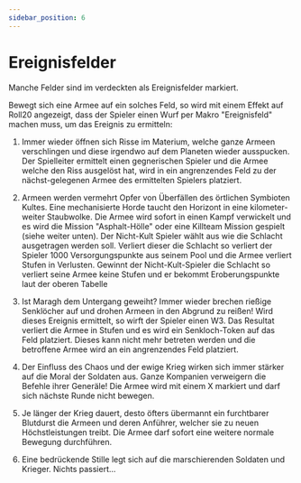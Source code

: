```yaml
---
sidebar_position: 6
---
```


# Ereignisfelder 

Manche Felder sind im verdeckten als Ereignisfelder markiert. 

Bewegt sich eine Armee auf ein solches Feld, so wird mit einem Effekt auf Roll20 angezeigt, dass der Spieler einen Wurf per Makro "Ereignisfeld" machen muss, um das Ereignis zu ermitteln:

1. Immer wieder öffnen sich Risse im Materium, welche ganze Armeen verschlingen und diese irgendwo auf dem Planeten wieder ausspucken. Der Spielleiter ermittelt einen gegnerischen Spieler und die Armee welche den Riss ausgelöst hat, wird in ein angrenzendes Feld zu der nächst-gelegenen Armee des ermittelten Spielers platziert.

2. Armeen werden vermehrt Opfer von Überfällen des örtlichen Symbioten Kultes. Eine mechanisierte Horde taucht den Horizont in eine kilometer-weiter Staubwolke. Die Armee wird sofort in einen Kampf verwickelt und es wird die Mission "Asphalt-Hölle" oder eine Killteam Mission gespielt (siehe weiter unten). Der Nicht-Kult Spieler wählt aus wie die Schlacht ausgetragen werden soll. Verliert dieser die Schlacht so verliert der Spieler 1000 Versorgungspunkte aus seinem Pool und die Armee verliert Stufen in Verlusten. Gewinnt der Nicht-Kult-Spieler die Schlacht so verliert seine Armee keine Stufen und er bekommt Eroberungspunkte laut der oberen Tabelle

3. Ist Maragh dem Untergang geweiht? Immer wieder brechen rießige Senklöcher auf und drohen Armeen in den Abgrund zu reißen! Wird dieses Ereignis ermittelt, so wirft der Spieler einen W3. Das Resultat verliert die Armee in Stufen und es wird ein Senkloch-Token auf das Feld platziert. Dieses kann nicht mehr betreten werden und die betroffene Armee wird an ein angrenzendes Feld platziert.

4. Der Einfluss des Chaos und der ewige Krieg wirken sich immer stärker auf die Moral der Soldaten aus. Ganze Kompanien verweigern die Befehle ihrer Generäle! Die Armee wird mit einem X markiert und darf sich nächste Runde nicht bewegen.

5. Je länger der Krieg dauert, desto öfters übermannt ein furchtbarer Blutdurst die Armeen und deren Anführer, welcher sie zu neuen Höchstleistungen treibt. Die Armee darf sofort eine weitere normale Bewegung durchführen.

6. Eine bedrückende Stille legt sich auf die marschierenden Soldaten und Krieger. Nichts passiert...